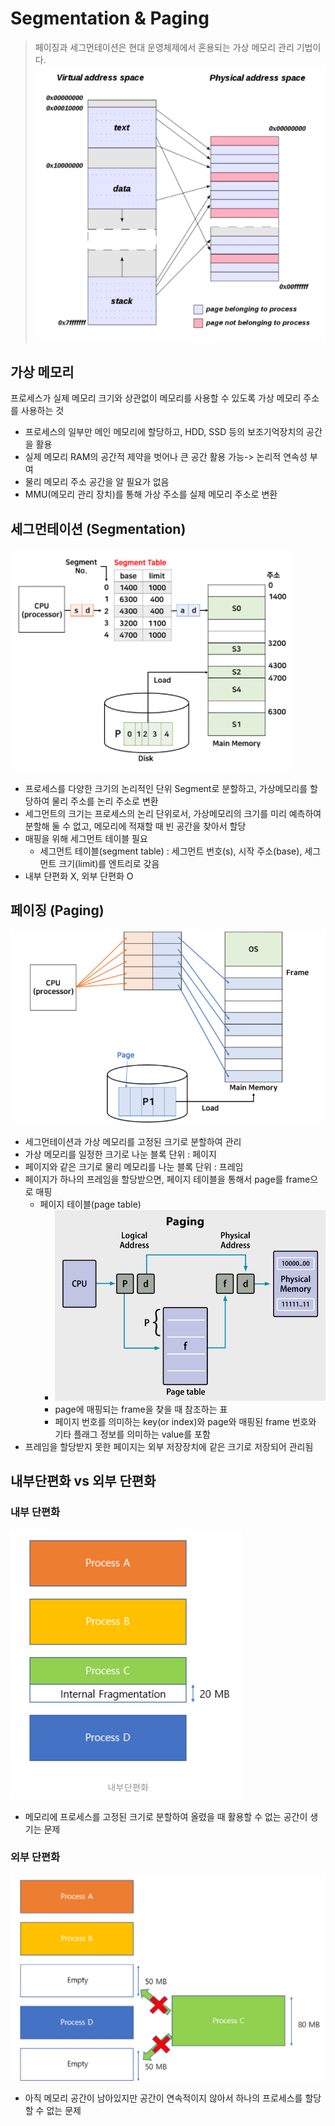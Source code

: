 ﻿# Segmentation & Paging
> 페이징과 세그먼테이션은 현대 운영체제에서 혼용되는 가상 메모리 관리 기법이다.
![virtual memory](/sejigner/img/os/paging&segmentation/1.png)
## 가상 메모리 
프로세스가 실제 메모리 크기와 상관없이 메모리를 사용할 수 있도록 가상 메모리 주소를 사용하는 것
- 프로세스의 일부만 메인 메모리에 할당하고, HDD, SSD 등의 보조기억장치의 공간을 활용
- 실제 메모리 RAM의 공간적 제약을 벗어나 큰 공간 활용 가능-> 논리적 연속성 부여
- 물리 메모리 주소 공간을 알 필요가 없음
- MMU(메모리 관리 장치)를 통해 가상 주소를 실제 메모리 주소로 변환
## 세그먼테이션 (Segmentation)
![virtual memory](/sejigner/img/os/paging&segmentation/4.png)
- 프로세스를 다양한 크기의 논리적인 단위 Segment로 분할하고, 가상메모리를 할당하여 물리 주소를 논리 주소로 변환
- 세그먼트의 크기는 프로세스의 논리 단위로서, 가상메모리의 크기를 미리 예측하여 분할해 둘 수 없고, 메모리에 적재할 때 빈 공간을 찾아서 할당
- 매핑을 위해 세그먼트 테이블 필요
	- 세그먼트 테이블(segment table) : 세그먼트 번호(s), 시작 주소(base), 세그먼트 크기(limit)를 엔트리로 갖음
- 내부 단편화 X, 외부 단편화 O

## 페이징 (Paging)
![virtual memory](/sejigner/img/os/paging&segmentation/3.png)
- 세그먼테이션과 가상 메모리를 고정된 크기로 분할하여 관리
- 가상 메모리를 일정한 크기로 나눈 블록 단위 : 페이지
- 페이지와 같은 크기로 물리 메모리를 나눈 블록 단위 : 프레임
- 페이지가 하나의 프레임을 할당받으면, 페이지 테이블을 통해서 page를 frame으로 매핑
	- 페이지 테이블(page table) 
		- ![virtual memory](/sejigner/img/os/paging&segmentation/2.png)
		- page에 매핑되는 frame을 찾을 때 참조하는 표
		- 페이지 번호를 의미하는 key(or index)와 page와 매핑된 frame 번호와 기타 플래그 정보를 의미하는 value를 포함
- 프레임을 할당받지 못한 페이지는 외부 저장장치에 같은 크기로 저장되어 관리됨
## 내부단편화 vs 외부 단편화
### 내부 단편화
![virtual memory](/sejigner/img/os/paging&segmentation/internal.png)
- 메모리에 프로세스를 고정된 크기로 분할하여 올렸을 때 활용할 수 없는 공간이 생기는 문제
### 외부 단편화
![virtual memory](/sejigner/img/os/paging&segmentation/external.png)
- 아직 메모리 공간이 남아있지만 공간이 연속적이지 않아서 하나의 프로세스를 할당할 수 없는 문제
